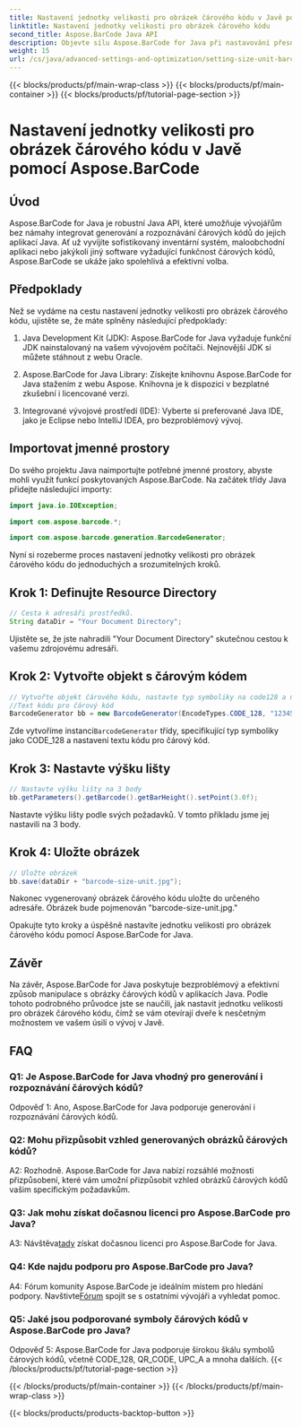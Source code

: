 ```yaml
---
title: Nastavení jednotky velikosti pro obrázek čárového kódu v Javě pomocí Aspose.BarCode
linktitle: Nastavení jednotky velikosti pro obrázek čárového kódu
second_title: Aspose.BarCode Java API
description: Objevte sílu Aspose.BarCode for Java při nastavování přesných jednotek velikosti pro obrázky čárových kódů. Snadná integrace, robustní výkon a nekonečné možnosti přizpůsobení.
weight: 15
url: /cs/java/advanced-settings-and-optimization/setting-size-unit-barcode-image/
---
```


{{< blocks/products/pf/main-wrap-class >}}
{{< blocks/products/pf/main-container >}}
{{< blocks/products/pf/tutorial-page-section >}}

# Nastavení jednotky velikosti pro obrázek čárového kódu v Javě pomocí Aspose.BarCode

## Úvod

Aspose.BarCode for Java je robustní Java API, které umožňuje vývojářům bez námahy integrovat generování a rozpoznávání čárových kódů do jejich aplikací Java. Ať už vyvíjíte sofistikovaný inventární systém, maloobchodní aplikaci nebo jakýkoli jiný software vyžadující funkčnost čárových kódů, Aspose.BarCode se ukáže jako spolehlivá a efektivní volba.

## Předpoklady

Než se vydáme na cestu nastavení jednotky velikosti pro obrázek čárového kódu, ujistěte se, že máte splněny následující předpoklady:

1. Java Development Kit (JDK): Aspose.BarCode for Java vyžaduje funkční JDK nainstalovaný na vašem vývojovém počítači. Nejnovější JDK si můžete stáhnout z webu Oracle.

2. Aspose.BarCode for Java Library: Získejte knihovnu Aspose.BarCode for Java stažením z webu Aspose. Knihovna je k dispozici v bezplatné zkušební i licencované verzi.

3. Integrované vývojové prostředí (IDE): Vyberte si preferované Java IDE, jako je Eclipse nebo IntelliJ IDEA, pro bezproblémový vývoj.

## Importovat jmenné prostory

Do svého projektu Java naimportujte potřebné jmenné prostory, abyste mohli využít funkcí poskytovaných Aspose.BarCode. Na začátek třídy Java přidejte následující importy:

```java
import java.io.IOException;

import com.aspose.barcode.*;

import com.aspose.barcode.generation.BarcodeGenerator;
```


Nyní si rozeberme proces nastavení jednotky velikosti pro obrázek čárového kódu do jednoduchých a srozumitelných kroků.

## Krok 1: Definujte Resource Directory

```java
// Cesta k adresáři prostředků.
String dataDir = "Your Document Directory";
```

Ujistěte se, že jste nahradili "Your Document Directory" skutečnou cestou k vašemu zdrojovému adresáři.

## Krok 2: Vytvořte objekt s čárovým kódem

```java
// Vytvořte objekt čárového kódu, nastavte typ symboliky na code128 a nastavte
//Text kódu pro čárový kód
BarcodeGenerator bb = new BarcodeGenerator(EncodeTypes.CODE_128, "1234567");
```

 Zde vytvoříme instanci`BarcodeGenerator` třídy, specifikující typ symboliky jako CODE_128 a nastavení textu kódu pro čárový kód.

## Krok 3: Nastavte výšku lišty

```java
// Nastavte výšku lišty na 3 body
bb.getParameters().getBarcode().getBarHeight().setPoint(3.0f);
```

Nastavte výšku lišty podle svých požadavků. V tomto příkladu jsme jej nastavili na 3 body.

## Krok 4: Uložte obrázek

```java
// Uložte obrázek
bb.save(dataDir + "barcode-size-unit.jpg");
```

Nakonec vygenerovaný obrázek čárového kódu uložte do určeného adresáře. Obrázek bude pojmenován "barcode-size-unit.jpg."

Opakujte tyto kroky a úspěšně nastavíte jednotku velikosti pro obrázek čárového kódu pomocí Aspose.BarCode for Java.

## Závěr

Na závěr, Aspose.BarCode for Java poskytuje bezproblémový a efektivní způsob manipulace s obrázky čárových kódů v aplikacích Java. Podle tohoto podrobného průvodce jste se naučili, jak nastavit jednotku velikosti pro obrázek čárového kódu, čímž se vám otevírají dveře k nesčetným možnostem ve vašem úsilí o vývoj v Javě.

## FAQ

### Q1: Je Aspose.BarCode for Java vhodný pro generování i rozpoznávání čárových kódů?

Odpověď 1: Ano, Aspose.BarCode for Java podporuje generování i rozpoznávání čárových kódů.

### Q2: Mohu přizpůsobit vzhled generovaných obrázků čárových kódů?

A2: Rozhodně. Aspose.BarCode for Java nabízí rozsáhlé možnosti přizpůsobení, které vám umožní přizpůsobit vzhled obrázků čárových kódů vašim specifickým požadavkům.

### Q3: Jak mohu získat dočasnou licenci pro Aspose.BarCode pro Java?

 A3: Návštěva[tady](https://purchase.aspose.com/temporary-license/) získat dočasnou licenci pro Aspose.BarCode for Java.

### Q4: Kde najdu podporu pro Aspose.BarCode pro Java?

 A4: Fórum komunity Aspose.BarCode je ideálním místem pro hledání podpory. Navštivte[Fórum](https://forum.aspose.com/c/barcode/13) spojit se s ostatními vývojáři a vyhledat pomoc.

### Q5: Jaké jsou podporované symboly čárových kódů v Aspose.BarCode pro Java?

Odpověď 5: Aspose.BarCode for Java podporuje širokou škálu symbolů čárových kódů, včetně CODE_128, QR_CODE, UPC_A a mnoha dalších.
{{< /blocks/products/pf/tutorial-page-section >}}

{{< /blocks/products/pf/main-container >}}
{{< /blocks/products/pf/main-wrap-class >}}

{{< blocks/products/products-backtop-button >}}
